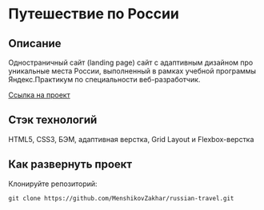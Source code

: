# Путешествие по России

## Описание

Одностраничный сайт (landing page) сайт с адаптивным дизайном про уникальные места России,
выполненный в рамках учебной программы Яндекс.Практикум по специальности веб-разработчик.

[Ссылка на проект](https://menshikovzakhar.github.io/russian-travel/)

## Стэк технологий
HTML5, CSS3, БЭМ, адаптивная верстка, Grid Layout и Flexbox-верстка

## Как развернуть проект

Клонируйте репозиторий:

`git clone https://github.com/MenshikovZakhar/russian-travel.git`
